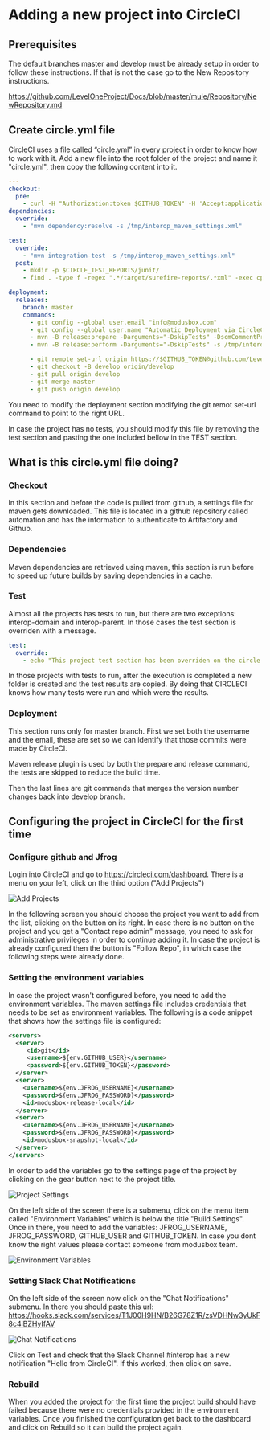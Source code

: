 # Adding a new project into CircleCI #

## Prerequisites ##

The default branches master and develop must be already setup in order to follow these instructions. If that is not the case go to the New Repository instructions.

https://github.com/LevelOneProject/Docs/blob/master/mule/Repository/NewRepository.md

## Create circle.yml file ##

CircleCI uses a file called “circle.yml” in every project in order to know how to work with it. Add a new file into the root folder of the project and name it "circle.yml", then copy the following content into it.

```yml
---
checkout:
  pre:
    - curl -H "Authorization:token $GITHUB_TOKEN" -H 'Accept:application/vnd.github.v3.raw' -o /tmp/interop_maven_settings.xml -L https://raw.githubusercontent.com/LevelOneProject/automation/master/interop/interop_maven_settings.xml
dependencies:
  override:
    - "mvn dependency:resolve -s /tmp/interop_maven_settings.xml"

test:
  override:
    - "mvn integration-test -s /tmp/interop_maven_settings.xml"
  post:
    - mkdir -p $CIRCLE_TEST_REPORTS/junit/
    - find . -type f -regex ".*/target/surefire-reports/.*xml" -exec cp {} $CIRCLE_TEST_REPORTS/junit/ \;

deployment:
  releases:
    branch: master
    commands:
      - git config --global user.email "info@modusbox.com"
      - git config --global user.name "Automatic Deployment via CircleCI"
      - mvn -B release:prepare -Darguments="-DskipTests" -DscmCommentPrefix="[maven-release-plugin][ci skip]" -s /tmp/interop_maven_settings.xml
      - mvn -B release:perform -Darguments="-DskipTests" -s /tmp/interop_maven_settings.xml

      - git remote set-url origin https://$GITHUB_TOKEN@github.com/LevelOneProject/interop-xxxxxxxxx.git
      - git checkout -B develop origin/develop
      - git pull origin develop
      - git merge master
      - git push origin develop
```

You need to modify the deployment section modifying the git remot set-url command to point to the right URL. 

In case the project has no tests, you should modify this file by removing the test section and pasting the one included bellow in the TEST section.


## What is this circle.yml file doing? ##


### Checkout ###

In this section and before the code is pulled from github, a settings file for maven gets downloaded. This file is located in a github repository called automation and has the information to authenticate to Artifactory and Github. 

### Dependencies ###

Maven dependencies are retrieved using maven, this section is run before to speed up future builds by saving dependencies in a cache.

### Test ###

Almost all the projects has tests to run, but there are two exceptions: interop-domain and interop-parent. In those cases the test section is overriden with a message.

```yml
test:
  override:
    - echo "This project test section has been overriden on the circle.yml file"
```

In those projects with tests to run, after the execution is completed a new folder is created and the test results are copied. By doing that CIRCLECI knows how many tests were run and which were the results.

### Deployment ###

This section runs only for master branch. First we set both the username and the email, these are set so we can identify that those commits were made by CircleCI.

Maven release plugin is used by both the prepare and release command, the tests are skipped to reduce the build time. 

Then the last lines are git commands that merges the version number changes back into develop branch.


## Configuring the project in CircleCI for the first time ##


### Configure github and Jfrog  ###

Login into CircleCI and go to https://circleci.com/dashboard. There is a menu on your left, click on the third option ("Add Projects")

![Add Projects](AddProjects.png)

In the following screen you should choose the project you want to add from the list, clicking on the button on its right. In case there is no button on the project and you get a "Contact repo admin" message, you need to ask for administrative privileges in order to continue adding it. In case the project is already configured then the button is "Follow Repo", in which case the following steps were already done.

### Setting the environment variables ###

In case the project wasn't configured before, you need to add the environment variables. The maven settings file includes credentials that needs to be set as environment variables. The following is a code snippet that shows how the settings file is configured:

```xml
<servers>
  <server>
     <id>git</id>  
     <username>${env.GITHUB_USER}</username>  
     <password>${env.GITHUB_TOKEN}</password>  
  </server> 
  <server>
    <username>${env.JFROG_USERNAME}</username>
    <password>${env.JFROG_PASSWORD}</password>
    <id>modusbox-release-local</id>
  </server>
  <server>
    <username>${env.JFROG_USERNAME}</username>
    <password>${env.JFROG_PASSWORD}</password>
    <id>modusbox-snapshot-local</id>
  </server>
</servers>
```


In order to add the variables go to the settings page of the project by clicking on the gear button next to the project title.

![Project Settings](ProjectSettings.png)

On the left side of the screen there is a submenu, click on the menu item called "Environment Variables" which is below the title "Build Settings". Once in there, you need to add the variables: JFROG_USERNAME, JFROG_PASSWORD, GITHUB_USER and GITHUB_TOKEN. In case you dont know the right values please contact someone from modusbox team.

![Environment Variables](EnvironmentVariables.png)

### Setting Slack Chat Notifications ###

On the left side of the screen now click on the "Chat Notifications" submenu. In there you should paste this url: https://hooks.slack.com/services/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

![Chat Notifications](ChatNotifications.png)

Click on Test and check that the Slack Channel #interop has a new notification "Hello from CircleCI". If this worked, then click on save.

### Rebuild ###

When you added the project for the first time the project build should have failed because there were no credentials provided in the environment variables. Once you finished the configuration get back to the dashboard and click on Rebuild so it can build the project again.





